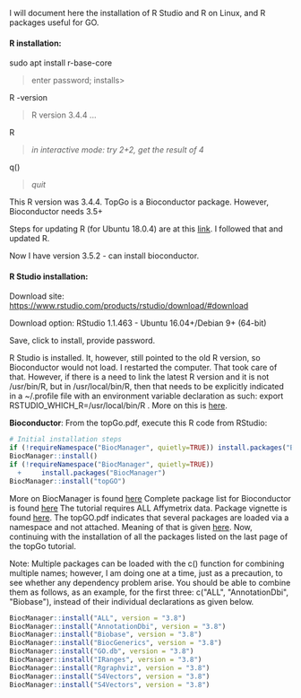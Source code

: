 I will document here the installation of R Studio and R on Linux, and R packages useful for GO. 

#### R installation:

sudo apt install r-base-core
> enter password; installs>

R -version
> R version 3.4.4 ...

R
> *in interactive mode: try 2+2, get the result of 4*

q() 
> *quit*

This R version was 3.4.4. TopGo is a Bioconductor package. However, Bioconductor needs 3.5+

Steps for updating R (for Ubuntu 18.0.4) are at this [link](https://www.digitalocean.com/community/tutorials/how-to-install-r-on-ubuntu-18-04). I followed that and updated R. 

Now I have version 3.5.2 - can install bioconductor.


#### R Studio installation:
Download site: https://www.rstudio.com/products/rstudio/download/#download

Download option: RStudio 1.1.463 - Ubuntu 16.04+/Debian 9+ (64-bit)

Save, click to install, provide password. 

R Studio is installed. It, however, still pointed to the old R version, so Bioconductor would not load. I restarted the computer. That took care of that. However, if there is a need to link the latest R version and it is not /usr/bin/R, but in /usr/local/bin/R, then that needs to be explicitly indicated in a ~/.profile file with an environment variable declaration as such: export RSTUDIO_WHICH_R=/usr/local/bin/R . More on this is [here](https://support.rstudio.com/hc/en-us/articles/200486138-Changing-R-versions-for-RStudio-desktop).

**Bioconductor**: From the topGo.pdf, execute this R code from RStudio:

```R
# Initial installation steps
if (!requireNamespace("BiocManager", quietly=TRUE)) install.packages("BiocManager")
BiocManager::install()
if (!requireNamespace("BiocManager", quietly=TRUE))
  +     install.packages("BiocManager")
BiocManager::install("topGO")
```

More on BiocManager is found [here](https://cran.r-project.org/web/packages/BiocManager/vignettes/BiocManager.html)
Complete package list for Bioconductor is found [here](https://bioconductor.org/packages/release/bioc/)
The tutorial requires ALL Affymetrix data. Package vignette is found [here](https://bioconductor.org/packages/release/data/experiment/html/ALL.html). The topGO.pdf indicates that several packages are loaded via a namespace and not attached. Meaning of that is given [here](https://stackoverflow.com/questions/14988722/in-r-what-does-loaded-via-a-namespace-and-not-attached-mean). 
Now, continuing with the installation of all the packages listed on the last page of the topGo tutorial. 

Note: Multiple packages can be loaded with the c() function for combining multiple names; however, I am doing one at a time, just as a precaution, to see whether any dependency problem arise. You should be able to combine them as follows, as an example, for the first three: c("ALL", "AnnotationDbi", "Biobase"), instead of their individual declarations as given below.

```R
BiocManager::install("ALL", version = "3.8")
BiocManager::install("AnnotationDbi", version = "3.8")
BiocManager::install("Biobase", version = "3.8")
BiocManager::install("BiocGenerics", version = "3.8")
BiocManager::install("GO.db", version = "3.8")
BiocManager::install("IRanges", version = "3.8")
BiocManager::install("Rgraphviz", version = "3.8")
BiocManager::install("S4Vectors", version = "3.8")
BiocManager::install("S4Vectors", version = "3.8")


```

